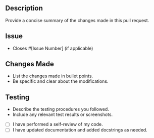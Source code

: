 ## Description

Provide a concise summary of the changes made in this pull request.

## Issue

* Closes #[Issue Number] (if applicable)

## Changes Made

* List the changes made in bullet points.
* Be specific and clear about the modifications.

## Testing

* Describe the testing procedures you followed.
* Include any relevant test results or screenshots.

* [ ] I have performed a self-review of my code.
* [ ] I have updated documentation and added docstrings as needed.
